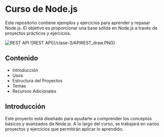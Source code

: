 # Curso de Node.js

Este repositorio contiene ejemplos y ejercicios para aprender y repasar Node.js. El objetivo es proporcionar una base sólida en Node.js a través de proyectos prácticos y ejercicios.

<image src="/APIREST_draw.PNG" alt="REST API">
![REST API](/clase-3/APIREST_draw.PNG)

## Contenido

- Introducción
- Usos
- Estructura del Proyectos
- Temas
- Recursos Adicionales

## Introducción

Este proyecto está diseñado para ayudarte a comprender los conceptos básicos y avanzados de Node.js. A lo largo del curso, se trabajará en varios proyectos y ejercicios que permitirán aplicar lo aprendido.

